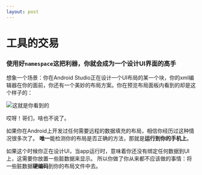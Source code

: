 ```yaml
---
layout: post
---
```


# 工具的交易 #
### 使用好`namespace`这把利器，你就会成为一个设计UI界面的高手 ###
想象一个场景：你在Android Studio正在设计一个UI布局的某一个块，你的xml编辑器在你的面前，你还有一个美妙的布局方案。你在预览布局面板内看到的却是这个样子的：

![这就是你看到的 ](https://d262ilb51hltx0.cloudfront.net/max/800/1*Zj8BeQABNM5nrxK9Y20oKw.png)

哎呀！哥们，啥也不说了。

如果你在Android上开发过任何需要远程的数据填充的布局，相信你经历过这种情况很多次了。 **唯一**能检测你的布局是否正确的方法，那就是**运行到你的手机上**。

如果这个时候你正在设计UI，当app运行时，意味着你还没有绑定任何数据到UI上，这需要你放置一些脏数据来显示。 所以你做了你从来都不应该做的事情：将一些脏数据**硬编码**到你的布局文件中去。

<div class="message"> 
    <TextView
    android:id="@+id/text_main"
    android:layout_width="match_parent"
    android:layout_height="wrap_content"
    android:textAppearance="@style/TextAppearance.Title"
    android:layout_margin="@dimen/main_margin"
    **android:text="I am a title"** />
</div>